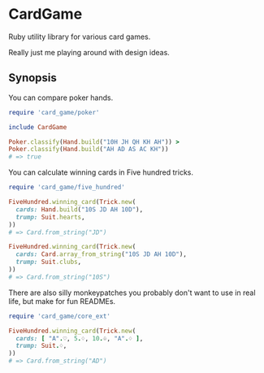 CardGame
========

Ruby utility library for various card games.

Really just me playing around with design ideas.

Synopsis
--------

You can compare poker hands.

```ruby
require 'card_game/poker'

include CardGame

Poker.classify(Hand.build("10H JH QH KH AH")) >
Poker.classify(Hand.build("AH AD AS AC KH"))
# => true
```

You can calculate winning cards in Five hundred tricks.

```ruby
require 'card_game/five_hundred'

FiveHundred.winning_card(Trick.new(
  cards: Hand.build("10S JD AH 10D"),
  trump: Suit.hearts,
))
# => Card.from_string("JD")

FiveHundred.winning_card(Trick.new(
  cards: Card.array_from_string("10S JD AH 10D"),
  trump: Suit.clubs,
))
# => Card.from_string("10S")
```

There are also silly monkeypatches you probably don't want to use in real life, but make for fun READMEs.

```ruby
require 'card_game/core_ext'

FiveHundred.winning_card(Trick.new(
  cards: [ "A".♡, 5.♢, 10.♧, "A".♢ ],
  trump: Suit.♢,
))
# => Card.from_string("AD")
```
